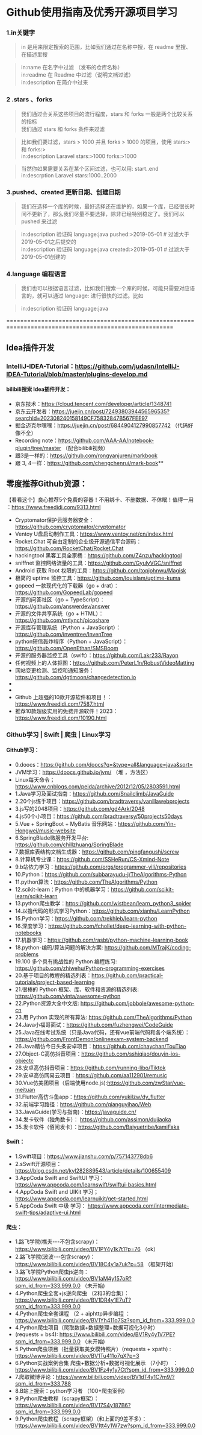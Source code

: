 # Github使用指南及优秀开源项目学习

### 1.in关键字  
> in 是用来限定搜索的范围，比如我们通过在名称中搜，在 readme 里搜、在描述里搜

> in:name 在名字中过滤 （发布的仓库名称）<br>
> in:readme 在 Readme 中过滤（说明文档过滤）<br>
> in:description 在简介中过来 <br>

### 2 .stars 、forks
> 我们通过会关系这些项目的流行程度，stars 和 forks 一般是两个比较关系的指标 <br>
> 我们通过 stars 和 forks 条件来过滤 <br>

> 比如我们要过滤，stars > 1000 并且 forks > 1000 的项目，使用 stars:> 和 forks:> <br>
> in:description Laravel  stars:>1000 forks:>1000
 
> 当然你如果需要关系在某个区间过滤，也可以用: start..end <br>
> in:descrption Laravel  stars:1000..2000

### 3.pushed、created 更新日期、创建日期
> 我们在选择一个库的时候，最好选择还在维护的，如果一个库，已经很长时间不更新了，那么我们尽量不要选择，除非已经特别稳定了。我们可以 pushed 来过滤

> in:description 验证码 language:java pushed:>2019-05-01 # 过滤大于 2019-05-01之后提交的 <br>
> in:description 验证码 language:java created:>2019-05-01 # 过滤大于 2019-05-01创建的

### 4.language 编程语言
> 我们也可以根据语言过滤，比如我们搜索一个库的时候，可能只需要对应语言的，就可以通过 language: 进行很快的过滤。比如

> in:description 验证码 language:java 

======================================================================================================


## Idea插件开发
### IntelliJ-IDEA-Tutorial：https://github.com/judasn/IntelliJ-IDEA-Tutorial/blob/master/plugins-develop.md

#### bilibili搜索  Idea插件开发：
* 京东技术：https://cloud.tencent.com/developer/article/1348741
* 京东云开发者：https://juejin.cn/post/7249380394456596535?searchId=202308240158149CF75832847B567FEE97
* 掘金迈克尔嘿嘿：https://juejin.cn/post/6844904127990857742 （代码好像不全）
* Recording note：https://github.com/AAA-AA/notebook-plugin/tree/master   （配合bilibili视频）
* 跟3是一样的：https://github.com/rongyanjuren/markbook
* 跟 3, 4一样：https://github.com/chengchenrui/mark-book**





## 零度推荐Github资源：

【看看这个】良心推荐5个免费的容器！不用绑卡、不删数据、不休眠！值得一用 ：https://www.freedidi.com/9313.html

* Cryptomator保护云服务器安全：https://github.com/cryptomator/cryptomator
* Ventoy U盘启动制作工具：https://www.ventoy.net/cn/index.html
* Rocket.Chat 可自由定制的企业级开源通信平台源码：https://github.com/RocketChat/Rocket.Chat
* hackingtool 黑客工具全家桶：https://github.com/Z4nzu/hackingtool
* sniffnet 监控网络流量的工具：https://github.com/GyulyVGC/sniffnet
* Android 获取 Root 权限的工具：https://github.com/topjohnwu/Magisk
* 极简的 uptime 监控工具：https://github.com/louislam/uptime-kuma
* gopeed 一款现代化的下载器（go + drat）：https://github.com/GopeedLab/gopeed
* 开源的问答社区（go + TypeScript）：https://github.com/answerdev/answer
* 开源的文件共享系统（go + HTML）：https://github.com/mtlynch/picoshare
* 开源库存管理系统（Python + JavaScript）：https://github.com/inventree/InvenTree
* python短信轰炸程序（Python + JavaScript）：https://github.com/OpenEthan/SMSBoom
* 开源的服务器监控工具（swift）：https://github.com/Lakr233/Rayon
* 任何视频上的人体抠图：https://github.com/PeterL1n/RobustVideoMatting
* 网站变更检测、监控和通知服务：https://github.com/dgtlmoon/changedetection.io
* 
* 
* Github 上超强的10款开源软件和项目！：https://www.freedidi.com/7587.html
* 推荐10款超级实用的免费开源软件！2023：https://www.freedidi.com/10190.html


### Github学习 | Swift | 爬虫 | Linux学习 <br>
#### Github学习：
  * 0.doocs：https://github.com/doocs?q=&type=all&language=java&sort=
  *    JVM学习：https://doocs.github.io/jvm/   （堆 ，方法区）
  *    Linux每天命令；https://www.cnblogs.com/peida/archive/2012/12/05/2803591.html
  * 1.Java学习及面试指南：https://github.com/Snailclimb/JavaGuide
  * 2.20个js练手项目：https://github.com/bradtraversy/vanillawebprojects
  * 3.js写的2048项目：https://github.com/gd4Ark/2048
  * 4.js50个小项目：https://github.com/bradtraversy/50projects50days
  * 5.Vue + SpringBoot + MyBatis 音乐网站：https://github.com/Yin-Hongwei/music-website
  * 6.SpringBlade微服务开发平台: https://github.com/chillzhuang/SpringBlade
  * 7.数据库表结构文档生成器：https://github.com/pingfangushi/screw
  * 8.计算机专业课：https://github.com/SSHeRun/CS-Xmind-Note
  * 9.b站依力学习：https://github.com/orgs/programmer-yili/repositories
  * 10.Python：https://github.com/subbarayudu-j/TheAlgorithms-Python
  * 11.python算法：https://github.com/TheAlgorithms/Python
  * 12.scikit-learn：Python 中的机器学习：https://github.com/scikit-learn/scikit-learn
  * 13.python爬虫教学：https://github.com/wistbean/learn_python3_spider
  * 14.以撸代码的形式学习Python：https://github.com/xianhu/LearnPython
  * 15.Python学习：https://github.com/trekhleb/learn-python
  * 16.深度学习：https://github.com/fchollet/deep-learning-with-python-notebooks
  * 17.机器学习：https://github.com/rasbt/python-machine-learning-book
  * 18.python-编码/算法问题的解决方案: https://github.com/MTrajK/coding-problems
  * 19.100 多个具有挑战性的 Python 编程练习: https://github.com/zhiwehu/Python-programming-exercises
  * 20.基于项目的教程的精选列表：https://github.com/practical-tutorials/project-based-learning
  * 21.很棒的 Python 框架、库、软件和资源的精选列表: https://github.com/vinta/awesome-python
  * 22.Python资源大全中文版: https://github.com/jobbole/awesome-python-cn
  * 23.用 Python 实现的所有算法: https://github.com/TheAlgorithms/Python
  * 24.Java小福哥面试：https://github.com/fuzhengwei/CodeGuide
  * 25.Java在线考试系统（只是Java代码，还有vue前端代码和各个端系统）：https://github.com/FrontDemon/onlineexam-system-backend
  * 26.Java精仿今日头条安卓项目：https://github.com/chaychan/TouTiao
  * 27.Object-C高仿抖音项目：https://github.com/sshiqiao/douyin-ios-objectc
  * 28.安卓高仿抖音项目：https://github.com/running-libo/Tiktok
  * 29.安卓高仿网易云项目：https://github.com/aa112901/remusic
  * 30.Vue仿美团项目（后端使用node.js):https://github.com/zwStar/vue-meituan
  * 31.Flutter高仿斗鱼app：https://github.com/yukilzw/dy_flutter
  * 32.前端学习路径：https://github.com/qianguyihao/Web
  * 33.JavaGuide(学习与指南)：https://javaguide.cn/
  * 34.发卡软件（独角数卡）： https://github.com/assimon/dujiaoka
  * 35.发卡软件（佰阅发卡）：https://github.com/Baiyuetribe/kamiFaka

#### Swift：
  * 1.Swift项目：https://www.jianshu.com/p/757143778db6
  * 2.sSwift开源项目：https://blog.csdn.net/kyl282889543/article/details/100655409
  * 3.AppCoda  Swift and SwiftUI 学习： https://www.appcoda.com/learnswift/swiftui-basics.html
  * 4.AppCoda  Swift and UIKit 	 学习； https://www.appcoda.com/learnuikit/get-started.html
  * 5.AppCoda  Swift 中级		 学习： https://www.appcoda.com/intermediate-swift-tips/adaptive-ui.html

#### 爬虫：
  * 1.路飞学院(樵夫---不包含scrapy)：https://www.bilibili.com/video/BV1PY4y1k7t1?p=76 （ok）
  * 2.路飞学院(波波---包含scrapy)：https://www.bilibili.com/video/BV18C4y1a7uk?p=58 （框架开始）
  * 3.路飞学院Python爬虫js逆向：https://www.bilibili.com/video/BV1aM4y157oR?spm_id_from=333.999.0.0 （未开始)
  * 4.Python爬虫全套+js逆向爬虫  （2和3的合集）：https://www.bilibili.com/video/BV1DR4y1E7uT?spm_id_from=333.999.0.0
  * 4.Python爬虫全套课程 （2 + aiphttp异步编程 ： https://www.bilibili.com/video/BV1Yh411o7Sz?spm_id_from=333.999.0.0
  * 4.Python爬虫项目（爬取数据+数据整理+数据可视化3小时）
  *    (requests + bs4):  https://www.bilibili.com/video/BV1Ry4y1V7PE?spm_id_from=333.999.0.0 （未开始)
  * 5.Python爬虫项目（批量获取美女模特照片）（requests + xpath) : https://www.bilibili.com/video/BV1Tu411o7qX?p=3
  * 6.Python实战案例合集 爬虫+数据分析+数据可视化展示 （7小时） ：https://www.bilibili.com/video/BV1Fz4y1y7Ct?spm_id_from=333.999.0.0
  * 7.爬取微博评论：https://www.bilibili.com/video/BV1dT4y1C7m9/?spm_id_from=333.788
  * 8.B站上搜索：python学习者 （100+爬虫案例）
  * 9.Python爬虫教程（scrapy框架）：https://www.bilibili.com/video/BV17S4y187B6?spm_id_from=333.999.0.0
  * 9.Python爬虫教程（scrapy框架）（和上面的9差不多）：https://www.bilibili.com/video/BV1tt4y1W7zw?spm_id_from=333.999.0.0
 















